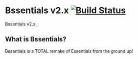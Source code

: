 # Bssentials v2.x [![Build Status](https://travis-ci.org/Bssentials/Bssentials.svg?branch=master)](https://travis-ci.org/Bssentials/Bssentials)
Bssentials v2.x,

## What is Bssentials?
Bssentials is a TOTAL remake of Essentials from the ground up!
